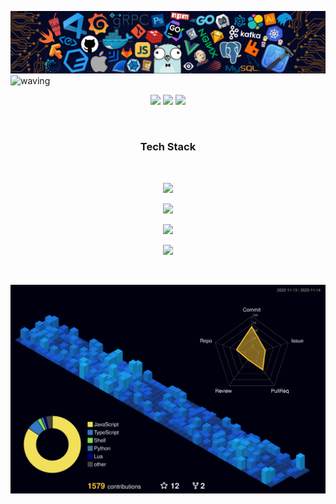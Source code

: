 ![](https://github.com/deveshXm/deveshXm/blob/main/banner.png)
![waving](https://capsule-render.vercel.app/api?type=waving&height=200&text=Hi!%20I%20am%20Devesh&fontSize=60&fontAlign=50&fontAlignY=40&color=050927&fontColor=c0e4e4)

<div align="center">
  
[<img src="https://img.shields.io/badge/linkedin-%230077B5.svg?&style=for-the-badge&logo=linkedin&logoColor=white">](https://www.linkedin.com/in/devxm)
[<img src="https://img.shields.io/badge/Portfolio-%23000000.svg?&style=for-the-badge">](https://deveshxm.vercel.app)
<a href="mailto:nothefakedevesh@gmail.com"><img src="https://img.shields.io/badge/Gmail-D14836?style=for-the-badge&logo=gmail&logoColor=white"></a>
  
</div>

<br>


<h3 align="center"><strong>Tech Stack</strong></h3>

<br>

<p align="center">
  <a href="https://skillicons.dev">
    <img src="https://skillicons.dev/icons?i=javascript,typescript,python,java" />
  </a>
</p>
<p align="center">
  <a href="https://skillicons.dev">
    <img src="https://skillicons.dev/icons?i=next,react,express,tailwind,nodejs,bootstrap" />
  </a>
</p>
<p align="center">
  <a href="https://skillicons.dev">
    <img src="https://skillicons.dev/icons?i=git,github,gcp,docker,aws,figma,netlify" />
  </a>
</p>
<p align="center">
  <a href="https://skillicons.dev">
    <img src="https://skillicons.dev/icons?i=heroku,firebase,vercel,mysql,mongo,linux" />
  </a>
</p>

<br>

![svg](https://raw.githubusercontent.com/deveshXm/deveshXm/main/profile-3d-contrib/profile-night-view.svg)

<br>
<br>
